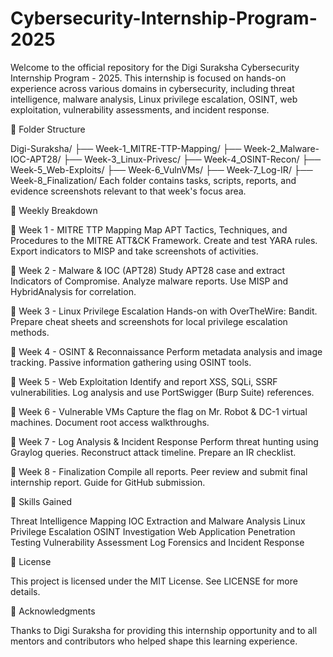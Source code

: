 # Cybersecurity-Internship-Program-2025
Welcome to the official repository for the Digi Suraksha Cybersecurity Internship Program - 2025.
This internship is focused on hands-on experience across various domains in cybersecurity, including threat intelligence, malware analysis, Linux privilege escalation, OSINT, web exploitation, vulnerability assessments, and incident response.

📁 Folder Structure

Digi-Suraksha/ ├── Week-1_MITRE-TTP-Mapping/ ├── Week-2_Malware-IOC-APT28/ ├── Week-3_Linux-Privesc/ ├── Week-4_OSINT-Recon/ ├── Week-5_Web-Exploits/ ├── Week-6_VulnVMs/ ├── Week-7_Log-IR/ ├── Week-8_Finalization/
Each folder contains tasks, scripts, reports, and evidence screenshots relevant to that week's focus area.

📌 Weekly Breakdown

🔹 Week 1 - MITRE TTP Mapping
Map APT Tactics, Techniques, and Procedures to the MITRE ATT&CK Framework.
Create and test YARA rules.
Export indicators to MISP and take screenshots of activities.

🔹 Week 2 - Malware & IOC (APT28)
Study APT28 case and extract Indicators of Compromise.
Analyze malware reports.
Use MISP and HybridAnalysis for correlation.

🔹 Week 3 - Linux Privilege Escalation
Hands-on with OverTheWire: Bandit.
Prepare cheat sheets and screenshots for local privilege escalation methods.

🔹 Week 4 - OSINT & Reconnaissance
Perform metadata analysis and image tracking.
Passive information gathering using OSINT tools.

🔹 Week 5 - Web Exploitation
Identify and report XSS, SQLi, SSRF vulnerabilities.
Log analysis and use PortSwigger (Burp Suite) references.

🔹 Week 6 - Vulnerable VMs
Capture the flag on Mr. Robot & DC-1 virtual machines.
Document root access walkthroughs.

🔹 Week 7 - Log Analysis & Incident Response
Perform threat hunting using Graylog queries.
Reconstruct attack timeline.
Prepare an IR checklist.

🔹 Week 8 - Finalization
Compile all reports.
Peer review and submit final internship report.
Guide for GitHub submission.

🧠 Skills Gained

Threat Intelligence Mapping
IOC Extraction and Malware Analysis
Linux Privilege Escalation
OSINT Investigation
Web Application Penetration Testing
Vulnerability Assessment
Log Forensics and Incident Response

📄 License

This project is licensed under the MIT License. See LICENSE for more details.

🙋 Acknowledgments

Thanks to Digi Suraksha for providing this internship opportunity and to all mentors and contributors who helped shape this learning experience.
